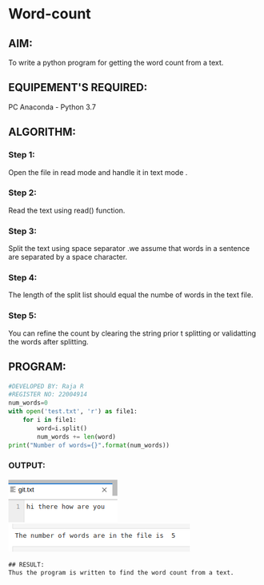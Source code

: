 # Word-count
## AIM:
To write a python program for getting the word count from a text.
## EQUIPEMENT'S REQUIRED: 
PC
Anaconda - Python 3.7
## ALGORITHM: 
### Step 1:
Open the file in read mode and handle it in text mode .
### Step 2: 
Read the text using read() function.
### Step 3: 
Split the text using space separator .we assume that words in a sentence are separated by a space character.
### Step 4:  
The length of the split list should equal the numbe of words in the text file.
### Step 5: 
You can refine the count by clearing the string prior t splitting or validatting the words after splitting.

## PROGRAM:
```python
#DEVELOPED BY: Raja R
#REGISTER NO: 22004914
num_words=0
with open('test.txt', 'r') as file1:
    for i in file1:
        word=i.split()
        num_words += len(word)
print("Number of words={}".format(num_words))
```
### OUTPUT:

![out](wordout.png)
![out](wordout1.png)

```
## RESULT:
Thus the program is written to find the word count from a text.
